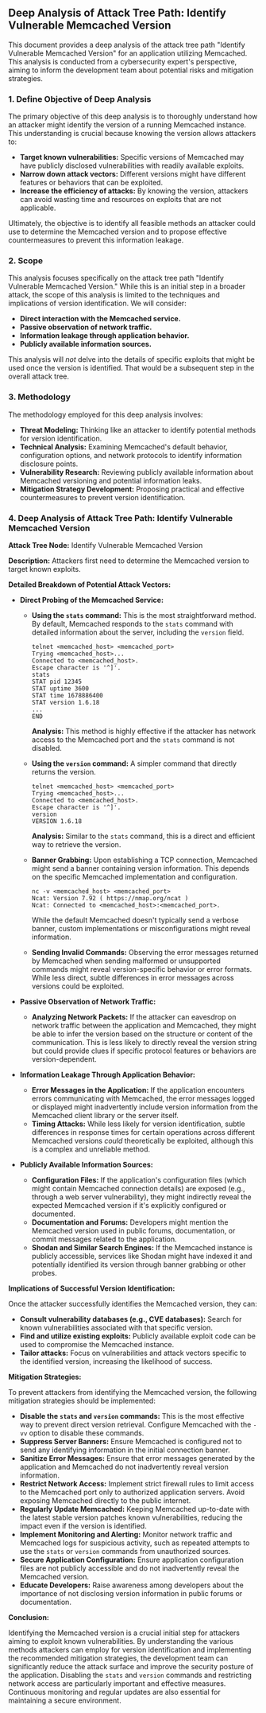 ## Deep Analysis of Attack Tree Path: Identify Vulnerable Memcached Version

This document provides a deep analysis of the attack tree path "Identify Vulnerable Memcached Version" for an application utilizing Memcached. This analysis is conducted from a cybersecurity expert's perspective, aiming to inform the development team about potential risks and mitigation strategies.

### 1. Define Objective of Deep Analysis

The primary objective of this deep analysis is to thoroughly understand how an attacker might identify the version of a running Memcached instance. This understanding is crucial because knowing the version allows attackers to:

* **Target known vulnerabilities:**  Specific versions of Memcached may have publicly disclosed vulnerabilities with readily available exploits.
* **Narrow down attack vectors:**  Different versions might have different features or behaviors that can be exploited.
* **Increase the efficiency of attacks:**  By knowing the version, attackers can avoid wasting time and resources on exploits that are not applicable.

Ultimately, the objective is to identify all feasible methods an attacker could use to determine the Memcached version and to propose effective countermeasures to prevent this information leakage.

### 2. Scope

This analysis focuses specifically on the attack tree path "Identify Vulnerable Memcached Version."  While this is an initial step in a broader attack, the scope of this analysis is limited to the techniques and implications of version identification. We will consider:

* **Direct interaction with the Memcached service.**
* **Passive observation of network traffic.**
* **Information leakage through application behavior.**
* **Publicly available information sources.**

This analysis will *not* delve into the details of specific exploits that might be used once the version is identified. That would be a subsequent step in the overall attack tree.

### 3. Methodology

The methodology employed for this deep analysis involves:

* **Threat Modeling:**  Thinking like an attacker to identify potential methods for version identification.
* **Technical Analysis:**  Examining Memcached's default behavior, configuration options, and network protocols to identify information disclosure points.
* **Vulnerability Research:**  Reviewing publicly available information about Memcached versioning and potential information leaks.
* **Mitigation Strategy Development:**  Proposing practical and effective countermeasures to prevent version identification.

### 4. Deep Analysis of Attack Tree Path: Identify Vulnerable Memcached Version

**Attack Tree Node:** Identify Vulnerable Memcached Version

**Description:** Attackers first need to determine the Memcached version to target known exploits.

**Detailed Breakdown of Potential Attack Vectors:**

* **Direct Probing of the Memcached Service:**

    * **Using the `stats` command:** This is the most straightforward method. By default, Memcached responds to the `stats` command with detailed information about the server, including the `version` field.
        ```
        telnet <memcached_host> <memcached_port>
        Trying <memcached_host>...
        Connected to <memcached_host>.
        Escape character is '^]'.
        stats
        STAT pid 12345
        STAT uptime 3600
        STAT time 1678886400
        STAT version 1.6.18
        ...
        END
        ```
        **Analysis:** This method is highly effective if the attacker has network access to the Memcached port and the `stats` command is not disabled.

    * **Using the `version` command:**  A simpler command that directly returns the version.
        ```
        telnet <memcached_host> <memcached_port>
        Trying <memcached_host>...
        Connected to <memcached_host>.
        Escape character is '^]'.
        version
        VERSION 1.6.18
        ```
        **Analysis:** Similar to the `stats` command, this is a direct and efficient way to retrieve the version.

    * **Banner Grabbing:** Upon establishing a TCP connection, Memcached might send a banner containing version information. This depends on the specific Memcached implementation and configuration.
        ```
        nc -v <memcached_host> <memcached_port>
        Ncat: Version 7.92 ( https://nmap.org/ncat )
        Ncat: Connected to <memcached_host>:<memcached_port>.
        ```
        While the default Memcached doesn't typically send a verbose banner, custom implementations or misconfigurations might reveal information.

    * **Sending Invalid Commands:**  Observing the error messages returned by Memcached when sending malformed or unsupported commands might reveal version-specific behavior or error formats. While less direct, subtle differences in error messages across versions could be exploited.

* **Passive Observation of Network Traffic:**

    * **Analyzing Network Packets:** If the attacker can eavesdrop on network traffic between the application and Memcached, they might be able to infer the version based on the structure or content of the communication. This is less likely to directly reveal the version string but could provide clues if specific protocol features or behaviors are version-dependent.

* **Information Leakage Through Application Behavior:**

    * **Error Messages in the Application:** If the application encounters errors communicating with Memcached, the error messages logged or displayed might inadvertently include version information from the Memcached client library or the server itself.
    * **Timing Attacks:**  While less likely for version identification, subtle differences in response times for certain operations across different Memcached versions *could* theoretically be exploited, although this is a complex and unreliable method.

* **Publicly Available Information Sources:**

    * **Configuration Files:** If the application's configuration files (which might contain Memcached connection details) are exposed (e.g., through a web server vulnerability), they might indirectly reveal the expected Memcached version if it's explicitly configured or documented.
    * **Documentation and Forums:**  Developers might mention the Memcached version used in public forums, documentation, or commit messages related to the application.
    * **Shodan and Similar Search Engines:**  If the Memcached instance is publicly accessible, services like Shodan might have indexed it and potentially identified its version through banner grabbing or other probes.

**Implications of Successful Version Identification:**

Once the attacker successfully identifies the Memcached version, they can:

* **Consult vulnerability databases (e.g., CVE databases):** Search for known vulnerabilities associated with that specific version.
* **Find and utilize existing exploits:** Publicly available exploit code can be used to compromise the Memcached instance.
* **Tailor attacks:**  Focus on vulnerabilities and attack vectors specific to the identified version, increasing the likelihood of success.

**Mitigation Strategies:**

To prevent attackers from identifying the Memcached version, the following mitigation strategies should be implemented:

* **Disable the `stats` and `version` commands:** This is the most effective way to prevent direct version retrieval. Configure Memcached with the `-vv` option to disable these commands.
* **Suppress Server Banners:** Ensure Memcached is configured not to send any identifying information in the initial connection banner.
* **Sanitize Error Messages:**  Ensure that error messages generated by the application and Memcached do not inadvertently reveal version information.
* **Restrict Network Access:**  Implement strict firewall rules to limit access to the Memcached port only to authorized application servers. Avoid exposing Memcached directly to the public internet.
* **Regularly Update Memcached:**  Keeping Memcached up-to-date with the latest stable version patches known vulnerabilities, reducing the impact even if the version is identified.
* **Implement Monitoring and Alerting:**  Monitor network traffic and Memcached logs for suspicious activity, such as repeated attempts to use the `stats` or `version` commands from unauthorized sources.
* **Secure Application Configuration:**  Ensure application configuration files are not publicly accessible and do not inadvertently reveal the Memcached version.
* **Educate Developers:**  Raise awareness among developers about the importance of not disclosing version information in public forums or documentation.

**Conclusion:**

Identifying the Memcached version is a crucial initial step for attackers aiming to exploit known vulnerabilities. By understanding the various methods attackers can employ for version identification and implementing the recommended mitigation strategies, the development team can significantly reduce the attack surface and improve the security posture of the application. Disabling the `stats` and `version` commands and restricting network access are particularly important and effective measures. Continuous monitoring and regular updates are also essential for maintaining a secure environment.